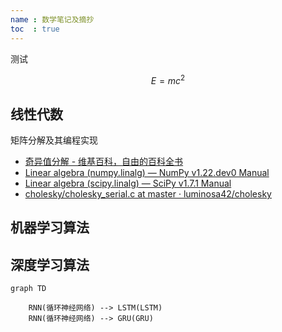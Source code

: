 ```yaml
---
name : 数学笔记及摘抄
toc  : true
---
```


测试

$$E=mc^2$$

## 线性代数


矩阵分解及其编程实现




- [奇异值分解 - 维基百科，自由的百科全书](https://zh.wikipedia.org/wiki/%E5%A5%87%E5%BC%82%E5%80%BC%E5%88%86%E8%A7%A3)
- [Linear algebra (numpy.linalg) — NumPy v1.22.dev0 Manual](https://numpy.org/devdocs/reference/routines.linalg.html)
- [Linear algebra (scipy.linalg) — SciPy v1.7.1 Manual](https://docs.scipy.org/doc/scipy/reference/linalg.html)
- [cholesky/cholesky_serial.c at master · luminosa42/cholesky](https://github.com/luminosa42/cholesky/blob/master/cholesky_serial.c)



## 机器学习算法



## 深度学习算法

```mermaid
graph TD

    RNN(循环神经网络) --> LSTM(LSTM)
    RNN(循环神经网络) --> GRU(GRU)
```
